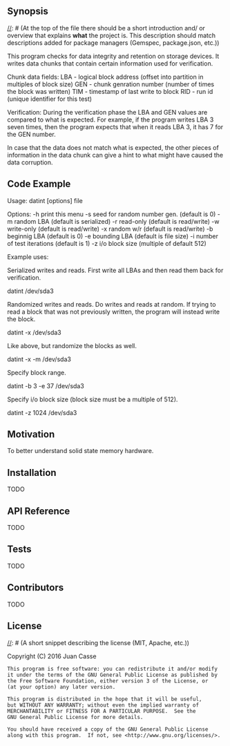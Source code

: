 ## Synopsis

[//]: # (At the top of the file there should be a short introduction and/ or overview that explains **what** the project is. This description should match descriptions added for package managers (Gemspec, package.json, etc.))

This program checks for data integrity and retention on storage devices.
It writes data chunks that contain certain information used for verification.

Chunk data fields:
LBA - logical block address (offset into partition in multiples of block size)
GEN - chunk genration number (number of times the block was written)
TIM - timestamp of last write to block
RID - run id (unique identifier for this test)

Verification:
During the verification phase the LBA and GEN values are compared to what is
expected. For example, if the program writes LBA 3 seven times, then the
program expects that when it reads LBA 3, it has 7 for the GEN number.

In case that the data does not match what is expected, the other pieces of
information in the data chunk can give a hint to what might have caused the
data corruption.

## Code Example

[//]: # (Show what the library does as concisely as possible, developers should be able to figure out **how** your project solves their problem by looking at the code example. Make sure the API you are showing off is obvious, and that your code is short and concise.)

Usage:
 datint [options] file

Options:
 -h            print this menu
 -s            seed for random number gen. (default is 0)
 -m            random LBA (default is serialized)
 -r            read-only (default is read/write)
 -w            write-only (default is read/write)
 -x            random w/r (default is read/write)
 -b <number>   beginnig LBA (default is 0)
 -e <number>   bounding LBA (default is file size)
 -i <number>   number of test iterations (default is 1)
 -z <number>   i/o block size (multiple of default 512)

Example uses:

Serialized writes and reads. First write all LBAs and then read them back for
verification.

datint /dev/sda3

Randomized writes and reads. Do writes and reads at random. If trying to read
a block that was not previously written, the program will instead write the
block.

datint -x /dev/sda3

Like above, but randomize the blocks as well.

datint -x -m /dev/sda3

Specify block range.

datint -b 3 -e 37 /dev/sda3

Specify i/o block size (block size must be a multiple of 512).

datint -z 1024 /dev/sda3

## Motivation

[//]: # (A short description of the motivation behind the creation and maintenance of the project. This should explain **why** the project exists.)

To better understand solid state memory hardware.

## Installation

[//]: # (Provide code examples and explanations of how to get the project.)

TODO

## API Reference

[//]: # (Depending on the size of the project, if it is small and simple enough the reference docs can be added to the README. For medium size to larger projects it is important to at least provide a link to where the API reference docs live.)

TODO

## Tests

[//]: # (Describe and show how to run the tests with code examples.)

TODO

## Contributors

[//]: # (Let people know how they can dive into the project, include important links to things like issue trackers, irc, twitter accounts if applicable.)

TODO

## License

[//]: # (A short snippet describing the license (MIT, Apache, etc.))

[//]: # (http://choosealicense.com/)

Copyright (C) 2016 Juan Casse

    This program is free software: you can redistribute it and/or modify
    it under the terms of the GNU General Public License as published by
    the Free Software Foundation, either version 3 of the License, or
    (at your option) any later version.

    This program is distributed in the hope that it will be useful,
    but WITHOUT ANY WARRANTY; without even the implied warranty of
    MERCHANTABILITY or FITNESS FOR A PARTICULAR PURPOSE.  See the
    GNU General Public License for more details.

    You should have received a copy of the GNU General Public License
    along with this program.  If not, see <http://www.gnu.org/licenses/>.

